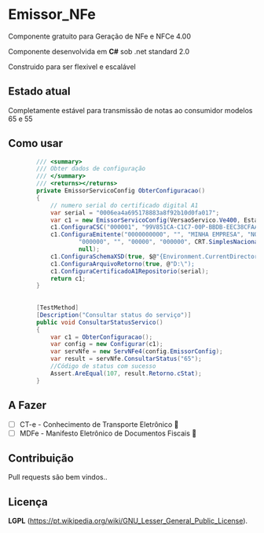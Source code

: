 # Emissor_NFe
Componente gratuito para Geração de NFe e NFCe 4.00

Componente desenvolvida em **C#** sob .net standard 2.0

Construido para ser flexivel e escalável

## Estado atual

Completamente estável para transmissão de notas ao consumidor modelos 65 e 55


## Como usar

```cs
        /// <summary>
        /// Obter dados de configuração
        /// </summary>
        /// <returns></returns>
        private EmissorServicoConfig ObterConfiguracao()
        {
            // numero serial do certificado digital A1
            var serial = "0006ea4a695178883a8f92b10d0fa017";           
            var c1 = new EmissorServicoConfig(VersaoServico.Ve400, Estado.Ba, TipoAmbiente.Homologacao,caminhoConfig: "Arquivos");
            c1.ConfiguraCSC("000001", "99V851CA-C1C7-00P-BBDB-EEC38CFAA39F");
            c1.ConfiguraEmitente("0000000000", "", "MINHA EMPRESA", "NOME FANTASIA",
                    "000000", "", "00000", "000000", CRT.SimplesNacional, "logradouro", "1", "", "Bairro", 2927408, "Municipio", "BA", "410000",
                    null);
            c1.ConfiguraSchemaXSD(true, $@"{Environment.CurrentDirectory}\Schemas\versao4.00");
            c1.ConfiguraArquivoRetorno(true, @"D:\");
            c1.ConfiguraCertificadoA1Repositorio(serial); 
            return c1;
        }
        
        
        [TestMethod]
        [Description("Consultar status do serviço")]
        public void ConsultarStatusServico()
        {
            var c1 = ObterConfiguracao();
            var config = new Configurar(c1);
            var servNfe = new ServNFe4(config.EmissorConfig);
            var result = servNfe.ConsultarStatus("65");
            //Código de status com sucesso 
            Assert.AreEqual(107, result.Retorno.cStat);
        }
```
## A Fazer 
- [ ] CT-e - Conhecimento de Transporte Eletrônico :tada:
- [ ] MDFe - Manifesto Eletrônico de Documentos Fiscais :tada:

## Contribuição
Pull requests são bem vindos..

## Licença
**LGPL** (https://pt.wikipedia.org/wiki/GNU_Lesser_General_Public_License).
